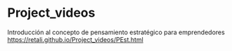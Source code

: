 # Project_videos
Introducción al concepto de pensamiento estratégico para emprendedores
https://retali.github.io/Project_videos/PEst.html
